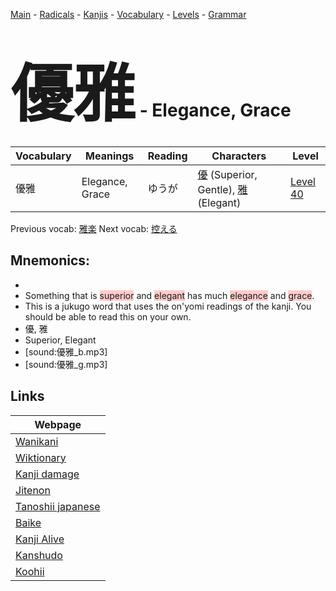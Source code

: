 <style> bigfont {font-size: 100px}</style>
[Main](../README.md) -
[Radicals](../radicals.md) -
[Kanjis](../kanjis.md) -
[Vocabulary](../vocabulary.md) -
[Levels](../levels.md) -
[Grammar](../grammar.md)
# <bigfont> 優雅</bigfont> - Elegance, Grace 

| Vocabulary | Meanings | Reading | Characters | Level |
| --- | --- | --- | --- | --- |
| 優雅 | Elegance, Grace | ゆうが |  [優](../kanjis/優.md) (Superior, Gentle), [雅](../kanjis/雅.md) (Elegant) | [Level 40](../levels/wk_level40.md) |

Previous vocab: [雅楽](雅楽.md) Next vocab: [控える](控える.md) 

## Mnemonics:

* 
* Something that is <span style="background-color:#ffcccb"> superior</span> and <span style="background-color:#ffcccb"> elegant</span> has much <span style="background-color:#ffcccb"> elegance</span> and <span style="background-color:#ffcccb"> grace</span>.
* This is a jukugo word that uses the on'yomi readings of the kanji. You should be able to read this on your own.
* 優, 雅
* Superior, Elegant
* [sound:優雅_b.mp3]
* [sound:優雅_g.mp3]


## Links 

| Webpage |
| --- |
| [Wanikani          ](https://www.wanikani.com/kanji/優雅) |
| [Wiktionary        ](https://en.wiktionary.org/wiki/優雅) |
| [Kanji damage      ](http://www.kanjidamage.com/kanji/search?utf8=✓&q=優雅) |
| [Jitenon           ](https://jitenon.com/kanji/優雅) |
| [Tanoshii japanese ](https://www.tanoshiijapanese.com/dictionary/kanji.cfm?k=優雅) |
| [Baike             ](https://baike.baidu.com/item/優雅) |
| [Kanji Alive       ](https://app.kanjialive.com/優雅) |
| [Kanshudo          ](https://www.kanshudo.com/searchmn?q=優雅) |
| [Koohii            ](https://kanji.koohii.com/study/kanji/優雅) |
